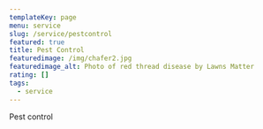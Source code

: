 ```yaml
---
templateKey: page
menu: service
slug: /service/pestcontrol
featured: true
title: Pest Control
featuredimage: /img/chafer2.jpg
featuredimage_alt: Photo of red thread disease by Lawns Matter
rating: []
tags:
  - service
---
```

Pest control

